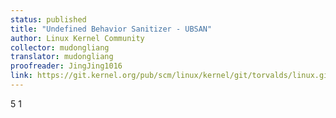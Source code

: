 ```yaml
---
status: published
title: "Undefined Behavior Sanitizer - UBSAN"
author: Linux Kernel Community
collector: mudongliang
translator: mudongliang
proofreader: JingJing1016
link: https://git.kernel.org/pub/scm/linux/kernel/git/torvalds/linux.git/tree/Documentation/dev-tools/ubsan.rst
---
```

5
1